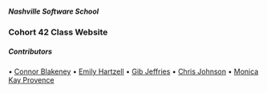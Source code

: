 ##### Nashville Software School
### Cohort 42 Class Website

##### Contributors

• [Connor Blakeney](https://github.com/ConnorBlakeney "Connor's GitHub")
• [Emily Hartzell](https://github.com/egeehartz "Emily's GitHub")
• [Gib Jeffries](https://github.com/mgjeffries "Gib's GitHub")
• [Chris Johnson](https://github.com/christopherjohnson1 "Chris' GitHub")
• [Monica Kay Provence](https://github.com/heymonicakay "Monica's GitHub")

<!-- FAVICON STUFF

<link rel="apple-touch-icon" sizes="180x180" href="/apple-touch-icon.png">
<link rel="icon" type="image/png" sizes="32x32" href="/favicon-32x32.png">
<link rel="icon" type="image/png" sizes="16x16" href="/favicon-16x16.png">
<link rel="manifest" href="/site.webmanifest">
<meta name="msapplication-TileColor" content="#da532c">
<meta name="theme-color" content="#ffffff">

-->